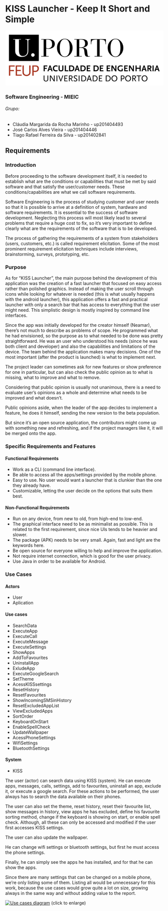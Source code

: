 # KISS Launcher - Keep It Short and Simple

![FEUP's logo](Images/feup.png)

### Software Engineering - MIEIC

###### Grupo:
* Cláudia Margarida da Rocha Marinho - up201404493
* José Carlos Alves Vieira - up201404446
* Tiago Rafael Ferreira da Silva - up201402841

## Requirements

### Introduction
Before proceeding to the software development itself, it is needed to establish what are the conditions or capabilities that must be met by said software and that satisfy the user/customer needs. These conditions/capabilities are what we call software requirements.

Software Engineering is the process of studying customer and user needs so that it is possible to arrive at a definition of system, hardware and software requirements. It is essential to the success of software development. Neglecting this process will most likely lead to several problems that require a huge cost to fix, so it’s very important to define clearly what are the requirements of the software that is to be developed.

The process of gathering the requirements of a system from stakeholders (users, customers, etc.) is called requirement elicitation. Some of the most prominent requirement elicitation techniques include interviews, brainstorming, surveys, prototyping, etc.

### Purpose
As for “KISS Launcher”, the main purpose behind the development of this application was the creation of a fast launcher that focused on easy access rather than polished graphics. Instead of making the user scroll through icons while looking for whatever is needed (this is what usually happens with the android launcher), this application offers a fast and practical launcher with only a search bar that has access to everything that the user might need. This simplistic design is mostly inspired by command line interfaces.

Since the app was initially developed for the creator himself (Neamar), there’s not much to describe as problems of scope. He programmed what he had envisioned, so the purpose as to what needed to be done was pretty straightforward. He was an user who understood his needs (since he was both client and developer) and also the capabilities and limitations of the device.
The team behind the application makes many decisions. One of the most important (after the product is launched) is what to implement next.

The project leader can sometimes ask for new features or show preference for one in particular, but can also check the public opinion as to what is missing, what to improve and what to remove.

Considering that public opinion is usually not unanimous, there is a need to evaluate user’s opinions as a whole and determine what needs to be improved and what doesn’t.

Public opinions aside, when the leader of the app decides to implement a feature, he does it himself, sending the new version to the beta population.

But since it’s an open source application, the contributors might come up with something new and refreshing, and if the project managers like it, it will be merged onto the app.

### Specific Requirements and Features

#### Functional Requirements
* Work as a CLI (command line interface).
*	Be able to access all the apps/settings provided by the mobile phone.
*	Easy to use. No user would want a launcher that is clunkier than the one they already have.
*	Customizable, letting the user decide on the options that suits them best.

#### Non-Functional Requirements
* Run on any device, from new to old, from high-end to low-end.
* The graphical interface need to be as minimalist as possible. This is related to the first requirement, since nice UIs tends to be heavier and slower.
*	The package (APK) needs to be very small. Again, fast and light are the keywords here.
*	Be open source for everyone willing to help and improve the application.
*	Not require internet connection, which is good for the user privacy.
*	Use Java in order to be available for Android.

### Use Cases

#### Actors
* User
* Aplication

#### Use cases
* SearchData
* ExecuteApp
* ExecuteCall
* ExecuteMessage
* ExecuteSettings
* ShowApps
* AddToFavourites
* UninstallApp
* ExludeApp
* ExecuteGoogleSearch
* SetTheme
* AcessKISSsettings
* ResetHistory
* ResetFavourites
* ShowIncomingSMSinHistory
* ResetExcludedAppList
* ViewExcludedApps
* SortOrder
* KeyboardOnStart
* EnableSpellCheck
* UpdateWallpaper
* AcessPhoneSettings
* WifiSettings
* BluetoothSettings

#### System
* KISS

The user (actor) can search data using KISS (system). He can execute apps, messages, calls, settings, add to favourites, uninstall an app, exclude it, or execute a google search. For these actions to be performed, the user always has to search the data available on their phones.

The user can also set the theme, reset history, reset their favourite list, show messages in history, view apps he has excluded, define his favourite sorting method, change if the keyboard is showing on start, or enable spell check. Although, all these can only be accessed and modified if the user first accesses KISS settings.

The user can also update the wallpaper.

He can change wifi settings or bluetooth settings, but first he must access the phone settings.

Finally, he can simply see the apps he has installed, and for that he can show the apps.

Since there are many settings that can be changed on a mobile phone, we’re only listing some of them. Listing all would be unnecessary for this work, because the use cases would grow quite a lot on size, growing always in the same way and without adding value to the report.

[![Use cases diagram](Images/use_cases.png)](/Images/use_cases.png)
(click to enlarge)
